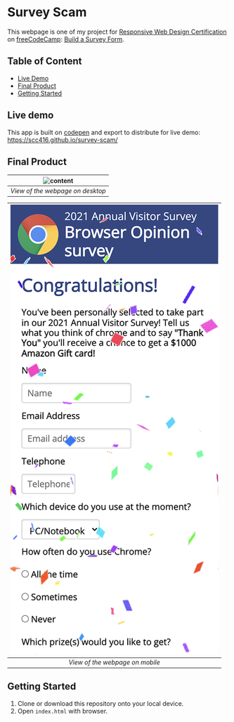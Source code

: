 # Survey Scam

This webpage is one of my project for [Responsive Web Design Certification](https://www.freecodecamp.org/learn/responsive-web-design/) on [freeCodeCamp](https://www.freecodecamp.org/): [Build a Survey Form](https://www.freecodecamp.org/learn/responsive-web-design/responsive-web-design-projects/build-a-survey-form).

## Table of Content

- [Live Demo](#live-demo)
- [Final Product](#final-product)
- [Getting Started](#getting-started)

## Live demo

This app is built on [codepen](https://codepen.io/) and export to distribute for live demo:  
https://scc416.github.io/survey-scam/

## Final Product

|  ![content](./docs/content.png)  |
| :------------------------------: |
| _View of the webpage on desktop_ |

|  ![mobile](./docs/mobile.png)   |
| :-----------------------------: |
| _View of the webpage on mobile_ |

## Getting Started

1. Clone or download this repository onto your local device.
2. Open `index.html` with browser.
